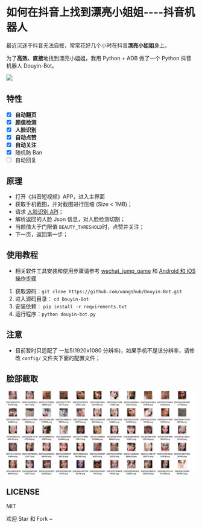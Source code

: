 # 如何在抖音上找到漂亮小姐姐----抖音机器人

最近沉迷于抖音无法自拔，常常花好几个小时在抖音**漂亮小姐姐**身上。

为了**高效、直接**地找到漂亮小姐姐，我用 Python + ADB 做了一个 Python 抖音机器人 Douyin-Bot。

![](screenshot/demo.gif)

##  特性

- [x] **自动翻页**
- [x] **颜值检测**
- [x] **人脸识别**
- [x] **自动点赞**
- [x] **自动关注**
- [x] 随机防 Ban
- [ ] 自动回复

##  原理

- 打开《抖音短视频》APP，进入主界面
- 获取手机截图，并对截图进行压缩 (Size < 1MB)；
- 请求 [人脸识别 API](http://ai.qq.com/)；
- 解析返回的人脸 Json 信息，对人脸检测切割；
- 当颜值大于门限值 `BEAUTY_THRESHOLD`时，点赞并关注；
- 下一页，返回第一步；

## 使用教程

- 相关软件工具安装和使用步骤请参考 [wechat_jump_game](https://github.com/wangshub/wechat_jump_game) 和 [Android 和 iOS 操作步骤](https://github.com/wangshub/wechat_jump_game/wiki/Android-%E5%92%8C-iOS-%E6%93%8D%E4%BD%9C%E6%AD%A5%E9%AA%A4)

1. 获取源码：`git clone https://github.com/wangshub/Douyin-Bot.git`
2. 进入源码目录： `cd Douyin-Bot`
3. 安装依赖： `pip install -r requirements.txt`
4. 运行程序：`python douyin-bot.py`

## 注意

- 目前暂时只适配了 一加5(1920x1080 分辨率)，如果手机不是该分辨率，请修改 `config/` 文件夹下面的配置文件；

## 脸部截取

![](./screenshot/faces.png)

## LICENSE

MIT

欢迎 Star 和 Fork ~